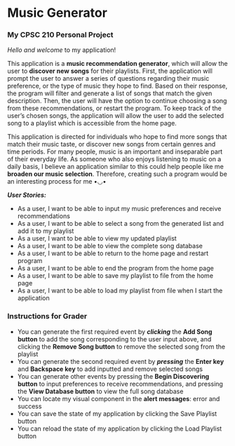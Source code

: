 # Music Generator

### My CPSC 210 Personal Project

*Hello and welcome* to my application!

This application is a **music recommendation generator**, which will allow the user to **discover new songs** for 
their playlists. First, the application will prompt the user to answer a series of questions regarding their 
music preference, or the type of music they hope to find. Based on their response, the program will filter 
and generate a list of songs that match the given description. Then, the user will have the option to continue 
choosing a song from these recommendations, or restart the program. To keep track of the user’s chosen songs, 
the application will allow the user to add the selected song to a playlist which is accessible from the home page.

This application is directed for individuals who hope to find more songs that match their music taste, or 
discover new songs from certain genres and time periods. For many people, music is an important and inseparable part
of their everyday life. As someone who also enjoys listening to music on a daily basis, I believe an application 
similar to this could help people like me **broaden our music selection**. Therefore, creating such a program would 
be an interesting process for me •◡•

***User Stories:***
- As a user, I want to be able to input my music preferences and receive recommendations
- As a user, I want to be able to select a song from the generated list and add it to my playlist
- As a user, I want to be able to view my updated playlist
- As a user, I want to be able to view the complete song database
- As a user, I want to be able to return to the home page and restart program
- As a user, I want to be able to end the program from the home page
- As a user, I want to be able to save my playlist to file from the home page
- As a user, I want to be able to load my playlist from file when I start the application

### Instructions for Grader

- You can generate the first required event by ***clicking*** the **Add Song button** to add the song corresponding 
to the user input above, and clicking the **Remove Song button** to remove the selected song from the playlist
- You can generate the second required event by ***pressing*** the **Enter key** and **Backspace key** to add inputted
and remove selected songs
- You can generate other events by pressing the **Begin Discovering button** to input preferences to receive 
recommendations, and pressing the **View Database button** to view the full song database
- You can locate my visual component in the **alert messages**: error and success
- You can save the state of my application by clicking the Save Playlist button
- You can reload the state of my application by clicking the Load Playlist button
